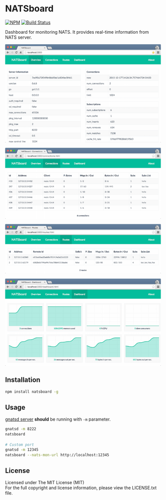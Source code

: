 # NATSboard

[![NPM][npm-image]][npm-url] [![Build Status][travis-image]][travis-url]

Dashboard for monitoring NATS. It provides real-time information from NATS server. 

![Overview](public/img/ss-natsboard-v3-1.png)

![Connections](public/img/ss-natsboard-v3-2.png)

![Routes](public/img/ss-natsboard-v3-4.png)

![Dashboard](public/img/ss-natsboard-v3-3.png)

## Installation

```bash
npm install natsboard -g
```

## Usage

[gnatsd server](http://nats.io/download/) **should** be running with `-m` parameter.

```bash
gnatsd -m 8222
natsboard

# Custom port
gnatsd -m 12345
natsboard --nats-mon-url http://localhost:12345
```

## License

Licensed under The MIT License (MIT)  
For the full copyright and license information, please view the LICENSE.txt file.

[npm-url]: http://npmjs.org/package/natsboard
[npm-image]: https://badge.fury.io/js/natsboard.svg

[travis-url]: https://travis-ci.org/devfacet/natsboard
[travis-image]: https://travis-ci.org/devfacet/natsboard.svg?branch=master

